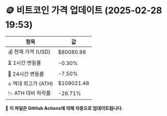 # 🪙 비트코인 가격 업데이트 (2025-02-28 19:53)

| 항목                | 값 |
|--------------------|----------------|
| 💰 현재 가격 (USD) | $80080.98 |
| ⏳ 1시간 변동률    | -0.30% |
| 📆 24시간 변동률   | -7.50% |
| 🔝 역대 최고가 (ATH) | $109021.48 |
| 📉 ATH 대비 하락률 | -26.71% |

🔄 **이 파일은 GitHub Actions에 의해 자동으로 업데이트됩니다.**
